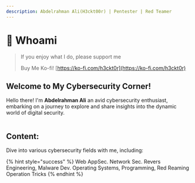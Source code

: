 ```yaml
---
description: Abdelrahman Ali(H3ckt00r) | Pentester | Red Teamer
---
```


# 🥷 Whoami

> If you enjoy what I do, please support me
>
> Buy Me Ko-fi! [https://ko-fi.com/h3ckt0r](https://ko-fi.com/h3ckt0r)

## Welcome to My Cybersecurity Corner! <a href="#welcome-to-my-cybersecurity-corner" id="welcome-to-my-cybersecurity-corner"></a>

Hello there! I'm **Abdelrahman Ali** an avid cybersecurity enthusiast, embarking on a journey to explore and share insights into the dynamic world of digital security.

<figure><img src="https://media.giphy.com/media/3oEjHWpiVIOGXT5l9m/giphy.gif" alt=""><figcaption></figcaption></figure>

## Content: <a href="#content" id="content"></a>

Dive into various cybersecurity fields with me, including:

{% hint style="success" %}
&#x20;Web AppSec. Network Sec. Revers Engineering, Malware Dev. Operating Systems,   Programming, Red Reaming Operation Tricks
{% endhint %}

